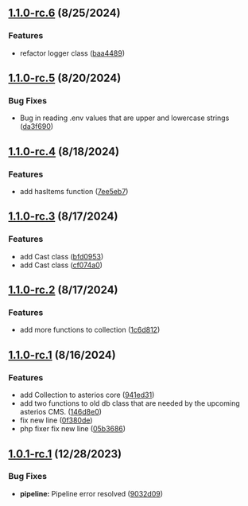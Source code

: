 ## [1.1.0-rc.6](https://gitlab.com/asteriosframework/core/compare/1.1.0-rc.5...1.1.0-rc.6) (8/25/2024)


### Features

* refactor logger class ([baa4489](https://gitlab.com/asteriosframework/core/commit/baa4489cc47975077b3fa2615dffe5ca79bb0b53))

## [1.1.0-rc.5](https://gitlab.com/asteriosframework/core/compare/1.1.0-rc.4...1.1.0-rc.5) (8/20/2024)


### Bug Fixes

* Bug in reading .env values that are upper and lowercase strings ([da3f690](https://gitlab.com/asteriosframework/core/commit/da3f690b6fd7781d6e273c014c11629443b05c00))

## [1.1.0-rc.4](https://gitlab.com/asteriosframework/core/compare/1.1.0-rc.3...1.1.0-rc.4) (8/18/2024)


### Features

* add hasItems function ([7ee5eb7](https://gitlab.com/asteriosframework/core/commit/7ee5eb7b2edaaf881cfda1142cd9b14273ca2c1d))

## [1.1.0-rc.3](https://gitlab.com/asteriosframework/core/compare/1.1.0-rc.2...1.1.0-rc.3) (8/17/2024)


### Features

* add Cast class ([bfd0953](https://gitlab.com/asteriosframework/core/commit/bfd0953553b200a77aa0beeb165c0164b0c7e361))
* add Cast class ([cf074a0](https://gitlab.com/asteriosframework/core/commit/cf074a0c547c6394ecb8dffcb9f386bd93c25f30))

## [1.1.0-rc.2](https://gitlab.com/asteriosframework/core/compare/1.1.0-rc.1...1.1.0-rc.2) (8/17/2024)


### Features

* add more functions to collection ([1c6d812](https://gitlab.com/asteriosframework/core/commit/1c6d8122075e79bfbbb00295fd21d23ee6a4993c))

## [1.1.0-rc.1](https://gitlab.com/asteriosframework/core/compare/1.0.1-rc.1...1.1.0-rc.1) (8/16/2024)


### Features

* add Collection to asterios core ([941ed31](https://gitlab.com/asteriosframework/core/commit/941ed3108e14c87169968fc7ca5ef882dfbab972))
* add two functions to old db class that are needed by the upcoming asterios CMS. ([146d8e0](https://gitlab.com/asteriosframework/core/commit/146d8e003d5781e2a2358ac26c7ed861c1877652))
* fix new line ([0f380de](https://gitlab.com/asteriosframework/core/commit/0f380de418e96a542809ecf63d490a9ecd91d43e))
* php fixer fix new line ([05b3686](https://gitlab.com/asteriosframework/core/commit/05b36862ff23b1feac1d4faadc58f66d0a68a756))

## [1.0.1-rc.1](https://gitlab.com/asteriosframework/core/compare/1.0.0...1.0.1-rc.1) (12/28/2023)


### Bug Fixes

* **pipeline:** Pipeline error resolved ([9032d09](https://gitlab.com/asteriosframework/core/commit/9032d09b9a001fc628d9e1d22ab105298d331aa9))
